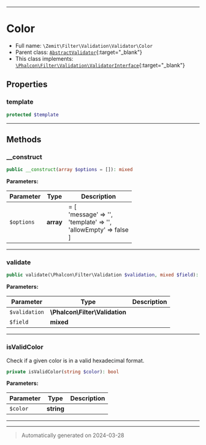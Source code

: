 ***

# Color





* Full name: `\Zemit\Filter\Validation\Validator\Color`
* Parent class: [`AbstractValidator`](https://docs.phalcon.io/latest/api/){:target="_blank"}
* This class implements:
[`\Phalcon\Filter\Validation\ValidatorInterface`](https://docs.phalcon.io/latest/api/){:target="_blank"}



## Properties


### template



```php
protected $template
```






***

## Methods


### __construct



```php
public __construct(array $options = []): mixed
```








**Parameters:**

| Parameter | Type | Description |
|-----------|------|-------------|
| `$options` | **array** | = [<br />    'message' => '',<br />    'template' => '',<br />    'allowEmpty' => false<br />] |





***

### validate



```php
public validate(\Phalcon\Filter\Validation $validation, mixed $field): bool
```








**Parameters:**

| Parameter | Type | Description |
|-----------|------|-------------|
| `$validation` | **\Phalcon\Filter\Validation** |  |
| `$field` | **mixed** |  |





***

### isValidColor

Check if a given color is in a valid hexadecimal format.

```php
private isValidColor(string $color): bool
```








**Parameters:**

| Parameter | Type | Description |
|-----------|------|-------------|
| `$color` | **string** |  |





***


***
> Automatically generated on 2024-03-28
